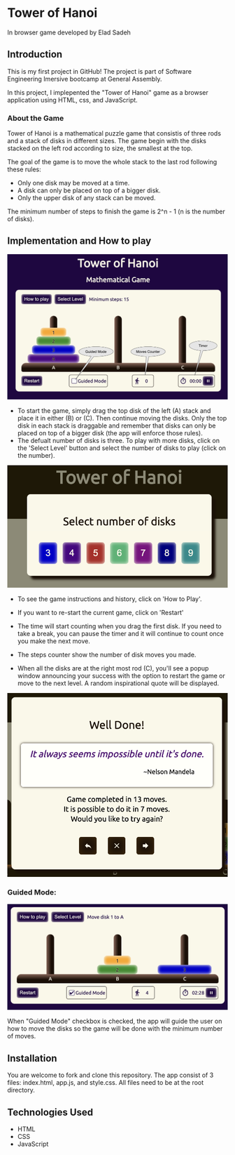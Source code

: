 # Tower of Hanoi
In browser game developed by Elad Sadeh

## Introduction

This is my first project in GitHub! The project is part of Software Engineering Imersive bootcamp at General Assembly.

In this project, I implepented the "Tower of Hanoi" game as a browser application using HTML, css, and JavaScript.

### About the Game

Tower of Hanoi is a mathematical puzzle game that consistis of three rods and a stack of disks in different sizes. The game begin with the disks stacked on the left rod according to size, the smallest at the top.

The goal of the game is to move the whole stack to the last rod following these rules:
- Only one disk may be moved at a time.
- A disk can only be placed on top of a bigger disk.
- Only the upper disk of any stack can be moved.

The minimum number of steps to finish the game is 2^n - 1 (n is the number of disks).

## Implementation and How to play

![Main View](./images/main-view.png)

- To start the game, simply drag the top disk of the left (A) stack and place it in either (B) or (C). Then continue moving the disks. Only the top disk in each stack is draggable and remember that disks can only be placed on top of a bigger disk (the app will enforce those rules).
- The defualt number of disks is three. To play with more disks, click on the 'Select Level' button and select the number of disks to play (click on the number).

![Select Level](images/select-level.png)

- To see the game instructions and history, click on 'How to Play'.

- If you want to re-start the current game, click on 'Restart'

- The time will start counting when you drag the first disk. If you need to take a break, you can pause the timer and it will continue to count once you make the next move.

- The steps counter show the number of disk moves you made.

- When all the disks are at the right most rod (C), you'll see a popup window announcing your success with the option to restart the game or move to the next level. A random inspirational quote will be displayed.

![End of Game popup](images/end-game.png)

### Guided Mode: 
![Guided Mode](images/guidedmode.png)

When "Guided Mode" checkbox is checked, the app will guide the user on how to move the disks so the game will be done with the minimum number of moves.

## Installation

You are welcome to fork and clone this repository. The app consist of 3 files: index.html, app.js, and style.css. All files need to be at the root directory.

## Technologies Used

- HTML
- CSS
- JavaScript




